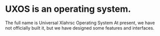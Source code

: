 # UXOS is an operating system.
The full name is Universal Xlahrsc Operating System
At present, we have not officially built it, but we have designed some features and interfaces.
